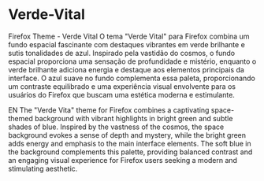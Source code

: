 # Verde-Vital
Firefox Theme - Verde Vital
O tema "Verde Vital" para Firefox combina um fundo espacial fascinante com destaques vibrantes em verde brilhante e sutis tonalidades de azul. Inspirado pela vastidão do cosmos, o fundo espacial proporciona uma sensação de profundidade e mistério, enquanto o verde brilhante adiciona energia e destaque aos elementos principais da interface. O azul suave no fundo complementa essa paleta, proporcionando um contraste equilibrado e uma experiência visual envolvente para os usuários do Firefox que buscam uma estética moderna e estimulante.

EN
The "Verde Vita" theme for Firefox combines a captivating space-themed background with vibrant highlights in bright green and subtle shades of blue. Inspired by the vastness of the cosmos, the space background evokes a sense of depth and mystery, while the bright green adds energy and emphasis to the main interface elements. The soft blue in the background complements this palette, providing balanced contrast and an engaging visual experience for Firefox users seeking a modern and stimulating aesthetic.

